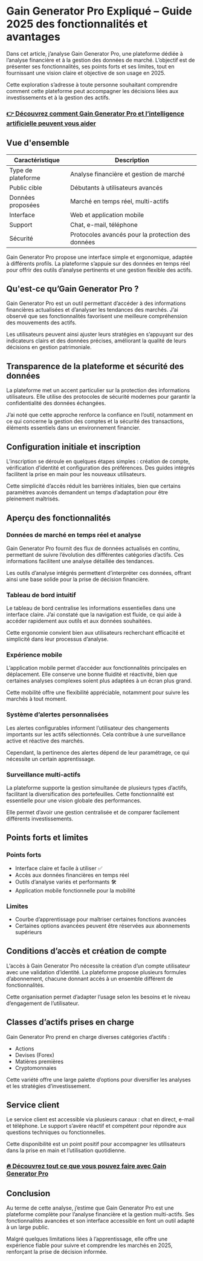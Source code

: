 # Gain Generator Pro Expliqué – Guide 2025 des fonctionnalités et avantages
   
Dans cet article, j’analyse Gain Generator Pro, une plateforme dédiée à l’analyse financière et à la gestion des données de marché. L’objectif est de présenter ses fonctionnalités, ses points forts et ses limites, tout en fournissant une vision claire et objective de son usage en 2025.  

Cette exploration s’adresse à toute personne souhaitant comprendre comment cette plateforme peut accompagner les décisions liées aux investissements et à la gestion des actifs.

### [👉 Découvrez comment Gain Generator Pro et l’intelligence artificielle peuvent vous aider](https://tinyurl.com/238ckqaw)
## Vue d'ensemble  

| **Caractéristique**          | **Description**                           |
|-----------------------------|-------------------------------------------|
| Type de plateforme           | Analyse financière et gestion de marché  |
| Public cible                 | Débutants à utilisateurs avancés          |
| Données proposées            | Marché en temps réel, multi-actifs         |
| Interface                   | Web et application mobile                   |
| Support                     | Chat, e-mail, téléphone                      |  
| Sécurité                    | Protocoles avancés pour la protection des données |  

Gain Generator Pro propose une interface simple et ergonomique, adaptée à différents profils. La plateforme s’appuie sur des données en temps réel pour offrir des outils d’analyse pertinents et une gestion flexible des actifs.

## Qu'est-ce qu’Gain Generator Pro ?  
Gain Generator Pro est un outil permettant d’accéder à des informations financières actualisées et d’analyser les tendances des marchés. J’ai observé que ses fonctionnalités favorisent une meilleure compréhension des mouvements des actifs.  

Les utilisateurs peuvent ainsi ajuster leurs stratégies en s’appuyant sur des indicateurs clairs et des données précises, améliorant la qualité de leurs décisions en gestion patrimoniale.

## Transparence de la plateforme et sécurité des données  
La plateforme met un accent particulier sur la protection des informations utilisateurs. Elle utilise des protocoles de sécurité modernes pour garantir la confidentialité des données échangées.  

J’ai noté que cette approche renforce la confiance en l’outil, notamment en ce qui concerne la gestion des comptes et la sécurité des transactions, éléments essentiels dans un environnement financier.

## Configuration initiale et inscription  
L’inscription se déroule en quelques étapes simples : création de compte, vérification d’identité et configuration des préférences. Des guides intégrés facilitent la prise en main pour les nouveaux utilisateurs.  

Cette simplicité d’accès réduit les barrières initiales, bien que certains paramètres avancés demandent un temps d’adaptation pour être pleinement maîtrisés.

## Aperçu des fonctionnalités  

### Données de marché en temps réel et analyse  
Gain Generator Pro fournit des flux de données actualisés en continu, permettant de suivre l’évolution des différentes catégories d’actifs. Ces informations facilitent une analyse détaillée des tendances.  

Les outils d’analyse intégrés permettent d’interpréter ces données, offrant ainsi une base solide pour la prise de décision financière.

### Tableau de bord intuitif  
Le tableau de bord centralise les informations essentielles dans une interface claire. J’ai constaté que la navigation est fluide, ce qui aide à accéder rapidement aux outils et aux données souhaitées.  

Cette ergonomie convient bien aux utilisateurs recherchant efficacité et simplicité dans leur processus d’analyse.

### Expérience mobile  
L’application mobile permet d’accéder aux fonctionnalités principales en déplacement. Elle conserve une bonne fluidité et réactivité, bien que certaines analyses complexes soient plus adaptées à un écran plus grand.  

Cette mobilité offre une flexibilité appréciable, notamment pour suivre les marchés à tout moment.

### Système d’alertes personnalisées  
Les alertes configurables informent l’utilisateur des changements importants sur les actifs sélectionnés. Cela contribue à une surveillance active et réactive des marchés.  

Cependant, la pertinence des alertes dépend de leur paramétrage, ce qui nécessite un certain apprentissage.

### Surveillance multi-actifs  
La plateforme supporte la gestion simultanée de plusieurs types d’actifs, facilitant la diversification des portefeuilles. Cette fonctionnalité est essentielle pour une vision globale des performances.  

Elle permet d’avoir une gestion centralisée et de comparer facilement différents investissements.

## Points forts et limites  

### Points forts  
- Interface claire et facile à utiliser ✅  
- Accès aux données financières en temps réel  
- Outils d’analyse variés et performants 🛠️  
- Application mobile fonctionnelle pour la mobilité  

### Limites  
- Courbe d’apprentissage pour maîtriser certaines fonctions avancées  
- Certaines options avancées peuvent être réservées aux abonnements supérieurs  

## Conditions d’accès et création de compte  
L’accès à Gain Generator Pro nécessite la création d’un compte utilisateur avec une validation d’identité. La plateforme propose plusieurs formules d’abonnement, chacune donnant accès à un ensemble différent de fonctionnalités.  

Cette organisation permet d’adapter l’usage selon les besoins et le niveau d’engagement de l’utilisateur.

## Classes d’actifs prises en charge  
Gain Generator Pro prend en charge diverses catégories d’actifs :  
- Actions  
- Devises (Forex)  
- Matières premières  
- Cryptomonnaies  

Cette variété offre une large palette d’options pour diversifier les analyses et les stratégies d’investissement.

## Service client  
Le service client est accessible via plusieurs canaux : chat en direct, e-mail et téléphone. Le support s’avère réactif et compétent pour répondre aux questions techniques ou fonctionnelles.  

Cette disponibilité est un point positif pour accompagner les utilisateurs dans la prise en main et l’utilisation quotidienne.

### [🔥 Découvrez tout ce que vous pouvez faire avec Gain Generator Pro](https://tinyurl.com/238ckqaw)
## Conclusion  
Au terme de cette analyse, j’estime que Gain Generator Pro est une plateforme complète pour l’analyse financière et la gestion multi-actifs. Ses fonctionnalités avancées et son interface accessible en font un outil adapté à un large public.  

Malgré quelques limitations liées à l’apprentissage, elle offre une expérience fiable pour suivre et comprendre les marchés en 2025, renforçant la prise de décision informée.
